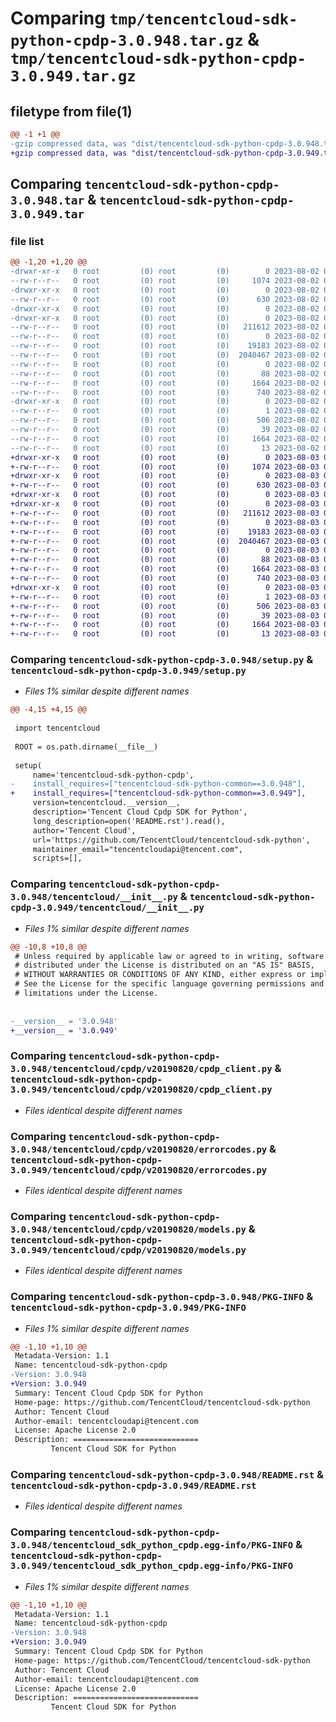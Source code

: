 # Comparing `tmp/tencentcloud-sdk-python-cpdp-3.0.948.tar.gz` & `tmp/tencentcloud-sdk-python-cpdp-3.0.949.tar.gz`

## filetype from file(1)

```diff
@@ -1 +1 @@
-gzip compressed data, was "dist/tencentcloud-sdk-python-cpdp-3.0.948.tar", last modified: Wed Aug  2 00:27:11 2023, max compression
+gzip compressed data, was "dist/tencentcloud-sdk-python-cpdp-3.0.949.tar", last modified: Thu Aug  3 00:23:36 2023, max compression
```

## Comparing `tencentcloud-sdk-python-cpdp-3.0.948.tar` & `tencentcloud-sdk-python-cpdp-3.0.949.tar`

### file list

```diff
@@ -1,20 +1,20 @@
-drwxr-xr-x   0 root         (0) root         (0)        0 2023-08-02 00:27:11.000000 tencentcloud-sdk-python-cpdp-3.0.948/
--rw-r--r--   0 root         (0) root         (0)     1074 2023-08-02 00:27:11.000000 tencentcloud-sdk-python-cpdp-3.0.948/setup.py
-drwxr-xr-x   0 root         (0) root         (0)        0 2023-08-02 00:27:11.000000 tencentcloud-sdk-python-cpdp-3.0.948/tencentcloud/
--rw-r--r--   0 root         (0) root         (0)      630 2023-08-02 00:27:11.000000 tencentcloud-sdk-python-cpdp-3.0.948/tencentcloud/__init__.py
-drwxr-xr-x   0 root         (0) root         (0)        0 2023-08-02 00:27:11.000000 tencentcloud-sdk-python-cpdp-3.0.948/tencentcloud/cpdp/
-drwxr-xr-x   0 root         (0) root         (0)        0 2023-08-02 00:27:11.000000 tencentcloud-sdk-python-cpdp-3.0.948/tencentcloud/cpdp/v20190820/
--rw-r--r--   0 root         (0) root         (0)   211612 2023-08-02 00:27:11.000000 tencentcloud-sdk-python-cpdp-3.0.948/tencentcloud/cpdp/v20190820/cpdp_client.py
--rw-r--r--   0 root         (0) root         (0)        0 2023-08-02 00:27:11.000000 tencentcloud-sdk-python-cpdp-3.0.948/tencentcloud/cpdp/v20190820/__init__.py
--rw-r--r--   0 root         (0) root         (0)    19183 2023-08-02 00:27:11.000000 tencentcloud-sdk-python-cpdp-3.0.948/tencentcloud/cpdp/v20190820/errorcodes.py
--rw-r--r--   0 root         (0) root         (0)  2040467 2023-08-02 00:27:11.000000 tencentcloud-sdk-python-cpdp-3.0.948/tencentcloud/cpdp/v20190820/models.py
--rw-r--r--   0 root         (0) root         (0)        0 2023-08-02 00:27:11.000000 tencentcloud-sdk-python-cpdp-3.0.948/tencentcloud/cpdp/__init__.py
--rw-r--r--   0 root         (0) root         (0)       88 2023-08-02 00:27:11.000000 tencentcloud-sdk-python-cpdp-3.0.948/setup.cfg
--rw-r--r--   0 root         (0) root         (0)     1664 2023-08-02 00:27:11.000000 tencentcloud-sdk-python-cpdp-3.0.948/PKG-INFO
--rw-r--r--   0 root         (0) root         (0)      740 2023-08-02 00:27:11.000000 tencentcloud-sdk-python-cpdp-3.0.948/README.rst
-drwxr-xr-x   0 root         (0) root         (0)        0 2023-08-02 00:27:11.000000 tencentcloud-sdk-python-cpdp-3.0.948/tencentcloud_sdk_python_cpdp.egg-info/
--rw-r--r--   0 root         (0) root         (0)        1 2023-08-02 00:27:11.000000 tencentcloud-sdk-python-cpdp-3.0.948/tencentcloud_sdk_python_cpdp.egg-info/dependency_links.txt
--rw-r--r--   0 root         (0) root         (0)      506 2023-08-02 00:27:11.000000 tencentcloud-sdk-python-cpdp-3.0.948/tencentcloud_sdk_python_cpdp.egg-info/SOURCES.txt
--rw-r--r--   0 root         (0) root         (0)       39 2023-08-02 00:27:11.000000 tencentcloud-sdk-python-cpdp-3.0.948/tencentcloud_sdk_python_cpdp.egg-info/requires.txt
--rw-r--r--   0 root         (0) root         (0)     1664 2023-08-02 00:27:11.000000 tencentcloud-sdk-python-cpdp-3.0.948/tencentcloud_sdk_python_cpdp.egg-info/PKG-INFO
--rw-r--r--   0 root         (0) root         (0)       13 2023-08-02 00:27:11.000000 tencentcloud-sdk-python-cpdp-3.0.948/tencentcloud_sdk_python_cpdp.egg-info/top_level.txt
+drwxr-xr-x   0 root         (0) root         (0)        0 2023-08-03 00:23:36.000000 tencentcloud-sdk-python-cpdp-3.0.949/
+-rw-r--r--   0 root         (0) root         (0)     1074 2023-08-03 00:23:36.000000 tencentcloud-sdk-python-cpdp-3.0.949/setup.py
+drwxr-xr-x   0 root         (0) root         (0)        0 2023-08-03 00:23:36.000000 tencentcloud-sdk-python-cpdp-3.0.949/tencentcloud/
+-rw-r--r--   0 root         (0) root         (0)      630 2023-08-03 00:23:36.000000 tencentcloud-sdk-python-cpdp-3.0.949/tencentcloud/__init__.py
+drwxr-xr-x   0 root         (0) root         (0)        0 2023-08-03 00:23:36.000000 tencentcloud-sdk-python-cpdp-3.0.949/tencentcloud/cpdp/
+drwxr-xr-x   0 root         (0) root         (0)        0 2023-08-03 00:23:36.000000 tencentcloud-sdk-python-cpdp-3.0.949/tencentcloud/cpdp/v20190820/
+-rw-r--r--   0 root         (0) root         (0)   211612 2023-08-03 00:23:36.000000 tencentcloud-sdk-python-cpdp-3.0.949/tencentcloud/cpdp/v20190820/cpdp_client.py
+-rw-r--r--   0 root         (0) root         (0)        0 2023-08-03 00:23:36.000000 tencentcloud-sdk-python-cpdp-3.0.949/tencentcloud/cpdp/v20190820/__init__.py
+-rw-r--r--   0 root         (0) root         (0)    19183 2023-08-03 00:23:36.000000 tencentcloud-sdk-python-cpdp-3.0.949/tencentcloud/cpdp/v20190820/errorcodes.py
+-rw-r--r--   0 root         (0) root         (0)  2040467 2023-08-03 00:23:36.000000 tencentcloud-sdk-python-cpdp-3.0.949/tencentcloud/cpdp/v20190820/models.py
+-rw-r--r--   0 root         (0) root         (0)        0 2023-08-03 00:23:36.000000 tencentcloud-sdk-python-cpdp-3.0.949/tencentcloud/cpdp/__init__.py
+-rw-r--r--   0 root         (0) root         (0)       88 2023-08-03 00:23:36.000000 tencentcloud-sdk-python-cpdp-3.0.949/setup.cfg
+-rw-r--r--   0 root         (0) root         (0)     1664 2023-08-03 00:23:36.000000 tencentcloud-sdk-python-cpdp-3.0.949/PKG-INFO
+-rw-r--r--   0 root         (0) root         (0)      740 2023-08-03 00:23:36.000000 tencentcloud-sdk-python-cpdp-3.0.949/README.rst
+drwxr-xr-x   0 root         (0) root         (0)        0 2023-08-03 00:23:36.000000 tencentcloud-sdk-python-cpdp-3.0.949/tencentcloud_sdk_python_cpdp.egg-info/
+-rw-r--r--   0 root         (0) root         (0)        1 2023-08-03 00:23:36.000000 tencentcloud-sdk-python-cpdp-3.0.949/tencentcloud_sdk_python_cpdp.egg-info/dependency_links.txt
+-rw-r--r--   0 root         (0) root         (0)      506 2023-08-03 00:23:36.000000 tencentcloud-sdk-python-cpdp-3.0.949/tencentcloud_sdk_python_cpdp.egg-info/SOURCES.txt
+-rw-r--r--   0 root         (0) root         (0)       39 2023-08-03 00:23:36.000000 tencentcloud-sdk-python-cpdp-3.0.949/tencentcloud_sdk_python_cpdp.egg-info/requires.txt
+-rw-r--r--   0 root         (0) root         (0)     1664 2023-08-03 00:23:36.000000 tencentcloud-sdk-python-cpdp-3.0.949/tencentcloud_sdk_python_cpdp.egg-info/PKG-INFO
+-rw-r--r--   0 root         (0) root         (0)       13 2023-08-03 00:23:36.000000 tencentcloud-sdk-python-cpdp-3.0.949/tencentcloud_sdk_python_cpdp.egg-info/top_level.txt
```

### Comparing `tencentcloud-sdk-python-cpdp-3.0.948/setup.py` & `tencentcloud-sdk-python-cpdp-3.0.949/setup.py`

 * *Files 1% similar despite different names*

```diff
@@ -4,15 +4,15 @@
 
 import tencentcloud
 
 ROOT = os.path.dirname(__file__)
 
 setup(
     name='tencentcloud-sdk-python-cpdp',
-    install_requires=["tencentcloud-sdk-python-common==3.0.948"],
+    install_requires=["tencentcloud-sdk-python-common==3.0.949"],
     version=tencentcloud.__version__,
     description='Tencent Cloud Cpdp SDK for Python',
     long_description=open('README.rst').read(),
     author='Tencent Cloud',
     url='https://github.com/TencentCloud/tencentcloud-sdk-python',
     maintainer_email="tencentcloudapi@tencent.com",
     scripts=[],
```

### Comparing `tencentcloud-sdk-python-cpdp-3.0.948/tencentcloud/__init__.py` & `tencentcloud-sdk-python-cpdp-3.0.949/tencentcloud/__init__.py`

 * *Files 1% similar despite different names*

```diff
@@ -10,8 +10,8 @@
 # Unless required by applicable law or agreed to in writing, software
 # distributed under the License is distributed on an "AS IS" BASIS,
 # WITHOUT WARRANTIES OR CONDITIONS OF ANY KIND, either express or implied.
 # See the License for the specific language governing permissions and
 # limitations under the License.
 
 
-__version__ = '3.0.948'
+__version__ = '3.0.949'
```

### Comparing `tencentcloud-sdk-python-cpdp-3.0.948/tencentcloud/cpdp/v20190820/cpdp_client.py` & `tencentcloud-sdk-python-cpdp-3.0.949/tencentcloud/cpdp/v20190820/cpdp_client.py`

 * *Files identical despite different names*

### Comparing `tencentcloud-sdk-python-cpdp-3.0.948/tencentcloud/cpdp/v20190820/errorcodes.py` & `tencentcloud-sdk-python-cpdp-3.0.949/tencentcloud/cpdp/v20190820/errorcodes.py`

 * *Files identical despite different names*

### Comparing `tencentcloud-sdk-python-cpdp-3.0.948/tencentcloud/cpdp/v20190820/models.py` & `tencentcloud-sdk-python-cpdp-3.0.949/tencentcloud/cpdp/v20190820/models.py`

 * *Files identical despite different names*

### Comparing `tencentcloud-sdk-python-cpdp-3.0.948/PKG-INFO` & `tencentcloud-sdk-python-cpdp-3.0.949/PKG-INFO`

 * *Files 1% similar despite different names*

```diff
@@ -1,10 +1,10 @@
 Metadata-Version: 1.1
 Name: tencentcloud-sdk-python-cpdp
-Version: 3.0.948
+Version: 3.0.949
 Summary: Tencent Cloud Cpdp SDK for Python
 Home-page: https://github.com/TencentCloud/tencentcloud-sdk-python
 Author: Tencent Cloud
 Author-email: tencentcloudapi@tencent.com
 License: Apache License 2.0
 Description: ============================
         Tencent Cloud SDK for Python
```

### Comparing `tencentcloud-sdk-python-cpdp-3.0.948/README.rst` & `tencentcloud-sdk-python-cpdp-3.0.949/README.rst`

 * *Files identical despite different names*

### Comparing `tencentcloud-sdk-python-cpdp-3.0.948/tencentcloud_sdk_python_cpdp.egg-info/PKG-INFO` & `tencentcloud-sdk-python-cpdp-3.0.949/tencentcloud_sdk_python_cpdp.egg-info/PKG-INFO`

 * *Files 1% similar despite different names*

```diff
@@ -1,10 +1,10 @@
 Metadata-Version: 1.1
 Name: tencentcloud-sdk-python-cpdp
-Version: 3.0.948
+Version: 3.0.949
 Summary: Tencent Cloud Cpdp SDK for Python
 Home-page: https://github.com/TencentCloud/tencentcloud-sdk-python
 Author: Tencent Cloud
 Author-email: tencentcloudapi@tencent.com
 License: Apache License 2.0
 Description: ============================
         Tencent Cloud SDK for Python
```

